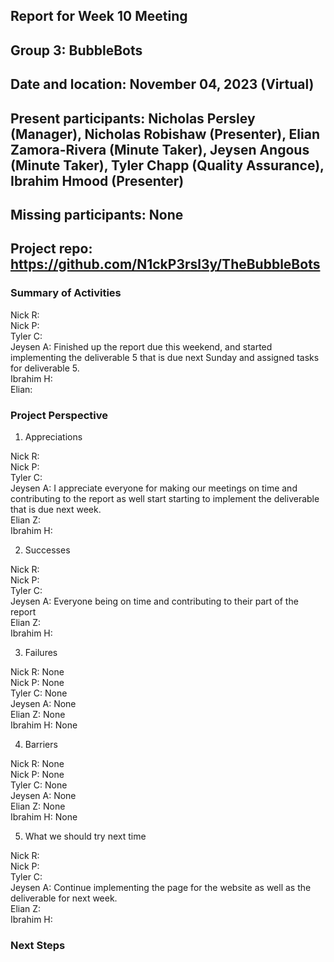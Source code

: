 ## Report for Week 10 Meeting
## Group 3: BubbleBots
## Date and location: November 04, 2023 (Virtual)
## Present participants: Nicholas Persley (Manager), Nicholas Robishaw (Presenter), Elian Zamora-Rivera (Minute Taker), Jeysen Angous (Minute Taker), Tyler Chapp (Quality Assurance), Ibrahim Hmood (Presenter)
## Missing participants: None
## Project repo: https://github.com/N1ckP3rsl3y/TheBubbleBots

### Summary of Activities

Nick R: \
Nick P: \
Tyler C: \
Jeysen A: Finished up the report due this weekend, and started implementing the deliverable 5 that is due next Sunday and assigned tasks for deliverable 5. \
Ibrahim H: \
Elian:  


### Project Perspective
1. Appreciations

Nick R: \
Nick P: \
Tyler C: \
Jeysen A: I appreciate everyone for making our meetings on time and contributing to the report as well start starting to implement the deliverable that is due next week. \
Elian Z: \
Ibrahim H:

2. Successes

Nick R: \
Nick P: \
Tyler C: \
Jeysen A: Everyone being on time and contributing to their part of the report\
Elian Z: \
Ibrahim H: 

  
3. Failures

Nick R: None\
Nick P: None\
Tyler C: None\
Jeysen A: None\
Elian Z: None\
Ibrahim H: None

4. Barriers

Nick R: None\
Nick P: None\
Tyler C: None\
Jeysen A: None\
Elian Z: None\
Ibrahim H: None

5. What we should try next time
   
Nick R: \
Nick P: \
Tyler C: \
Jeysen A: Continue implementing the page for the website as well as the deliverable for next week. \
Elian Z: \
Ibrahim H: 


### Next Steps


